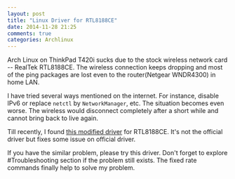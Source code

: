 ```yaml
---
layout: post
title: "Linux Driver for RTL8188CE"
date: 2014-11-28 21:25
comments: true
categories: Archlinux
---
```


Arch Linux on ThinkPad T420i sucks due to the stock wireless network card -- RealTek RTL8188CE. The wireless connection keeps dropping and most of the ping packages are lost even to the router(Netgear WNDR4300) in home LAN.

<!--more-->

I have tried several ways mentioned on the internet. For instance, disable IPv6 or replace `netctl` by `NetworkManager`, etc. The situation becomes even worse. The wireless would disconnect completely after a short while and cannot bring back to live again.

Till recently, I found [this modified driver](https://github.com/FreedomBen/rtl8188ce-linux-driver) for RTL8188CE. It's not the official driver but fixes some issue on official driver.

If you have the similar problem, please try this driver. Don't forget to explore #Troubleshooting section if the problem still exists. The fixed rate commands finally help to solve my problem.

